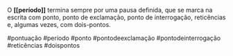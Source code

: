 O **[[período]]** termina sempre por uma pausa definida,
que se marca na escrita com ponto, ponto de exclamação,
ponto de interrogação, reticências e, algumas vezes, com dois-pontos.

#pontuação #período #ponto #pontodeexclamação
#pontodeinterrogação #reticências #doispontos